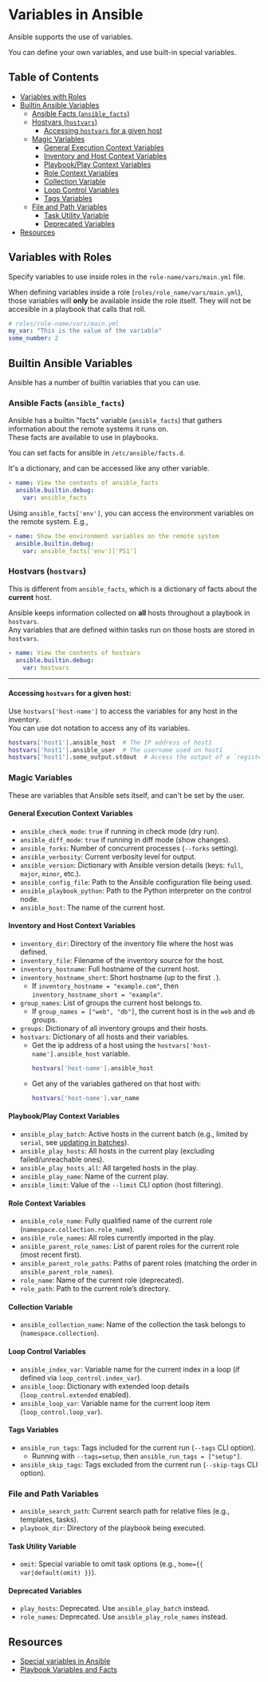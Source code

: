 # Variables in Ansible

Ansible supports the use of variables.  

You can define your own variables, and use built-in special variables.  


## Table of Contents
* [Variables with Roles](#variables-with-roles) 
* [Builtin Ansible Variables](#builtin-ansible-variables) 
    * [Ansible Facts (`ansible_facts`)](#ansible-facts-ansible_facts) 
    * [Hostvars (`hostvars`)](#hostvars-hostvars) 
        * [Accessing `hostvars` for a given host](#accessing-hostvars-for-a-given-host) 
    * [Magic Variables](#magic-variables) 
        * [General Execution Context Variables](#general-execution-context-variables) 
        * [Inventory and Host Context Variables](#inventory-and-host-context-variables) 
        * [Playbook/Play Context Variables](#playbookplay-context-variables) 
        * [Role Context Variables](#role-context-variables) 
        * [Collection Variable](#collection-variable) 
        * [Loop Control Variables](#loop-control-variables) 
        * [Tags Variables](#tags-variables) 
    * [File and Path Variables](#file-and-path-variables) 
        * [Task Utility Variable](#task-utility-variable) 
        * [Deprecated Variables](#deprecated-variables) 
* [Resources](#resources) 



## Variables with Roles
Specify variables to use inside roles in the `role-name/vars/main.yml` file.  

When defining variables inside a role (`roles/role_name/vars/main.yml`), those
variables will **only** be available inside the role itself. They will not be
accesible in a playbook that calls that roll.

```yaml
# roles/role-name/vars/main.yml
my_var: "This is the value of the variable"
some_number: 2
```


## Builtin Ansible Variables
Ansible has a number of builtin variables that you can use.  


### Ansible Facts (`ansible_facts`)
Ansible has a builtin "facts" variable (`ansible_facts`) that gathers information about the remote
systems it runs on.  
These facts are available to use in playbooks.  

You can set facts for ansible in `/etc/ansible/facts.d`.  

It's a dictionary, and can be accessed like any other variable.  
```yaml
- name: View the contents of ansible_facts
  ansible.builtin.debug:
    var: ansible_facts
```

Using `ansible_facts['env']`, you can access the environment variables on the remote
system. 
E.g.,
```yaml
- name: Show the environment variables on the remote system
  ansible.builtin.debug:
    var: ansible_facts['env']['PS1']
```

### Hostvars (`hostvars`)

This is different from `ansible_facts`, which is a dictionary of facts about the
**current** host.  

Ansible keeps information collected on **all** hosts throughout a playbook in `hostvars`.  
Any variables that are defined within tasks run on those hosts are stored in `hostvars`.  

```yaml
- name: View the contents of hostvars
  ansible.builtin.debug:
    var: hostvars
```

---
#### Accessing `hostvars` for a given host:
Use `hostvars['host-name']` to access the variables for any host in the inventory.  
You can use dot notation to access any of its variables.  
```bash
hostvars['host1'].ansible_host  # The IP address of host1
hostvars['host1'].ansible_user  # The username used on host1
hostvars['host1'].some_output.stdout  # Access the output of a `register`ed task on host1
```


### Magic Variables
These are variables that Ansible sets itself, and can't be set by the user.  


#### General Execution Context Variables
* `ansible_check_mode`: `true` if running in check mode (dry run).
* `ansible_diff_mode`: `true` if running in diff mode (show changes).
* `ansible_forks`: Number of concurrent processes (`--forks` setting).
* `ansible_verbosity`: Current verbosity level for output.
* `ansible_version`: Dictionary with Ansible version details (keys: `full`, `major`, `minor`, etc.).
* `ansible_config_file`: Path to the Ansible configuration file being used.
* `ansible_playbook_python`: Path to the Python interpreter on the control node.
* `ansible_host`: The name of the current host.  

#### Inventory and Host Context Variables
* `inventory_dir`: Directory of the inventory file where the host was defined.
* `inventory_file`: Filename of the inventory source for the host.
* `inventory_hostname`: Full hostname of the current host.
* `inventory_hostname_short`: Short hostname (up to the first `.`).
    * If `inventory_hostname = "example.com"`, then `inventory_hostname_short = "example"`.
* `group_names`: List of groups the current host belongs to.
    * If `group_names = ["web", "db"]`, the current host is in the `web` and `db` groups.
* `groups`: Dictionary of all inventory groups and their hosts.
* `hostvars`: Dictionary of all hosts and their variables.
    * Get the ip address of a host using the `hostvars['host-name'].ansible_host` variable.  
      ```bash
      hostvars['host-name'].ansible_host
      ```
    * Get any of the variables gathered on that host with:
      ```bash
      hostvars['host-name'].var_name
      ```


#### Playbook/Play Context Variables
* `ansible_play_batch`: Active hosts in the current batch (e.g., limited by `serial`, see [updating in batches](./ansible.md#updating-in-batches-serial)).
* `ansible_play_hosts`: All hosts in the current play (excluding failed/unreachable ones).
* `ansible_play_hosts_all`: All targeted hosts in the play.
* `ansible_play_name`: Name of the current play.
* `ansible_limit`: Value of the `--limit` CLI option (host filtering).


#### Role Context Variables
* `ansible_role_name`: Fully qualified name of the current role (`namespace.collection.role_name`).
* `ansible_role_names`: All roles currently imported in the play.
* `ansible_parent_role_names`: List of parent roles for the current role (most recent first).
* `ansible_parent_role_paths`: Paths of parent roles (matching the order in `ansible_parent_role_names`).
* `role_name`: Name of the current role (deprecated).
* `role_path`: Path to the current role’s directory.


#### Collection Variable
* `ansible_collection_name`: Name of the collection the task belongs to (`namespace.collection`).


#### Loop Control Variables
* `ansible_index_var`: Variable name for the current index in a loop (if defined via `loop_control.index_var`).
* `ansible_loop`: Dictionary with extended loop details (`loop_control.extended` enabled).
* `ansible_loop_var`: Variable name for the current loop item (`loop_control.loop_var`).


#### Tags Variables
* `ansible_run_tags`: Tags included for the current run (`--tags` CLI option).
    * Running with `--tags=setup`, then `ansible_run_tags = ["setup"]`.
* `ansible_skip_tags`: Tags excluded from the current run (`--skip-tags` CLI option).


### File and Path Variables
* `ansible_search_path`: Current search path for relative files (e.g., templates, tasks).
* `playbook_dir`: Directory of the playbook being executed.


#### Task Utility Variable
* `omit`: Special variable to omit task options (e.g., `home={{ var|default(omit) }}`).


#### Deprecated Variables
* `play_hosts`: Deprecated. Use `ansible_play_batch` instead.
* `role_names`: Deprecated. Use `ansible_play_role_names` instead.



## Resources
* [Special variables in Ansible](https://docs.ansible.com/ansible/latest/reference_appendices/special_variables.html#special-variables)
* [Playbook Variables and Facts](https://docs.ansible.com/ansible/latest/playbook_guide/playbooks_vars_facts.html)
